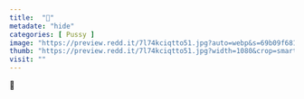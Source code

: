 ```yaml
---
title:  "🥶"
metadate: "hide"
categories: [ Pussy ]
image: "https://preview.redd.it/7l74kciqtto51.jpg?auto=webp&s=69b09f6811cbef330bf9568b386429757f804d0b"
thumb: "https://preview.redd.it/7l74kciqtto51.jpg?width=1080&crop=smart&auto=webp&s=4b0d2e81c33a0cfa08905dcdadf902de290d3595"
visit: ""
---
```

🥶
